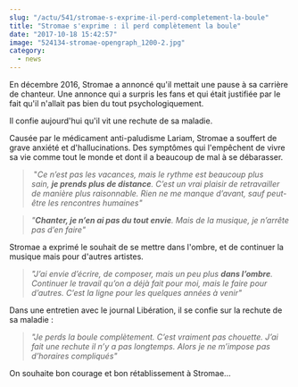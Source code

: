 ```yaml
--- 
slug: "/actu/541/stromae-s-exprime-il-perd-completement-la-boule"
title: "Stromae s'exprime : il perd complètement la boule"
date: "2017-10-18 15:42:57"
image: "524134-stromae-opengraph_1200-2.jpg"
category:
  - news
---
```

<p>En décembre 2016, Stromae a annoncé qu'il mettait une pause à sa carrière de chanteur. Une annonce qui a surpris les fans et qui était justifiée par le fait qu'il n'allait pas bien du tout psychologiquement.</p>

<p>Il confie aujourd'hui qu'il vit une rechute de sa maladie.</p>

<p>Causée par le médicament anti-paludisme Lariam, Stromae a souffert de grave anxiété et d'hallucinations. Des symptômes qui l'empêchent de vivre sa vie comme tout le monde et dont il a beaucoup de mal à se débarasser.</p>

<blockquote>
<p> "<em>Ce n’est pas les vacances, mais le rythme est beaucoup plus sain, <strong>je prends plus de distance</strong>. C’est un vrai plaisir de retravailler de manière plus raisonnable. Rien ne me manque d’avant, sauf peut-être les rencontres humaines"</em></p>
</blockquote>

<blockquote>
<p><em>"<strong>Chanter, je n’en ai pas du tout envie</strong>. Mais de la musique, je n’arrête pas d’en faire"</em></p>
</blockquote>

<p>Stromae a exprimé le souhait de se mettre dans l'ombre, et de continuer la musique mais pour d'autres artistes.</p>

<blockquote>
<p><em>"J’ai envie d’écrire, de composer, mais un peu plus <strong>dans l’ombre</strong>. Continuer le travail qu’on a déjà fait pour moi, mais le faire pour d’autres. C’est la ligne pour les quelques années à venir"</em></p>
</blockquote>

<p>Dans une entretien avec le journal Libération, il se confie sur la rechute de sa maladie :</p>

<blockquote>
<p><em>"Je perds la boule complètement. C’est vraiment pas chouette. J’ai fait une rechute il n’y a pas longtemps. Alors je ne m’impose pas d’horaires compliqués"</em></p>
</blockquote>

<p>On souhaite bon courage et bon rétablissement à Stromae...</p>